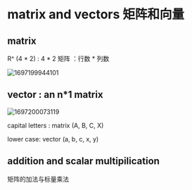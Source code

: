 # matrix and vectors 矩阵和向量

## matrix

R^ (4 * 2) :  4 * 2 矩阵 ：行数 * 列数

![1697199944101](C:\Users\Administrator\AppData\Roaming\Typora\typora-user-images\1697199944101.png)

## vector : an n*1 matrix

![1697200073119](C:\Users\Administrator\AppData\Roaming\Typora\typora-user-images\1697200073119.png)



capital letters : matrix (A, B, C, X)

lower case: vector (a, b, c, x, y)

## addition and scalar multipilication

矩阵的加法与标量乘法



